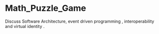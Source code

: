 # Math_Puzzle_Game
Discuss Software Architecture, event driven programming , interoperability and virtual identity .
